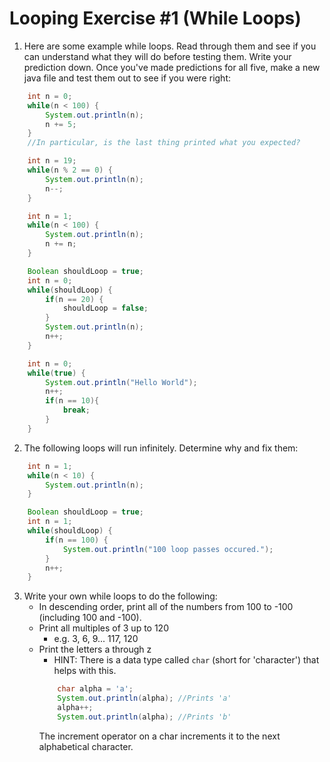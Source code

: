 # Looping Exercise #1 (While Loops)

1. Here are some example while loops. Read through them and see if you can understand what they will do before testing them. Write your prediction down. Once you've made predictions for all five, make a new java file and test them out to see if you were right:

```java
    int n = 0;
    while(n < 100) {
        System.out.println(n);
        n += 5;
    }
    //In particular, is the last thing printed what you expected?
```

```java
    int n = 19;
    while(n % 2 == 0) {
        System.out.println(n);
        n--;        
    }
```

```java
    int n = 1;
    while(n < 100) {
        System.out.println(n);
        n += n;        
    }
```

```java
    Boolean shouldLoop = true;
    int n = 0;
    while(shouldLoop) {
        if(n == 20) {
            shouldLoop = false;
        }
        System.out.println(n);
        n++;
    }
```

```java
    int n = 0;
    while(true) {
        System.out.println("Hello World");
        n++;
        if(n == 10){
            break;
        }
    }
```

2. The following loops will run infinitely. Determine why and fix them:

```java
    int n = 1;
    while(n < 10) {
        System.out.println(n);
    }
```

```java
    Boolean shouldLoop = true;
    int n = 1;
    while(shouldLoop) {
        if(n == 100) {
            System.out.println("100 loop passes occured.");
        }
        n++;
    }
```

3. Write your own while loops to do the following:
    * In descending order, print all of the numbers from 100 to -100 (including 100 and -100).
    * Print all multiples of 3 up to 120
        * e.g. 3, 6, 9... 117, 120
    * Print the letters a through z
        * HINT: There is a data type called ```char``` (short for 'character') that helps with this.
        ```java
            char alpha = 'a';
            System.out.println(alpha); //Prints 'a'
            alpha++;
            System.out.println(alpha); //Prints 'b'
        ```
        The increment operator on a char increments it to the next alphabetical character.
